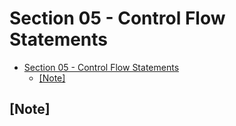 # Section 05 - Control Flow Statements

- [Section 05 - Control Flow Statements](#section-05---control-flow-statements)
  - [[Note]](#note)

## [Note] 